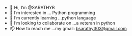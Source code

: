 - 👋 Hi, I’m @SARATHYB
- 👀 I’m interested in ... Python programming
- 🌱 I’m currently learning ...python language
- 💞️ I’m looking to collaborate on ...a veteran in python
- 📫 How to reach me ...my gmail: bsarathy303@gmail.com

<!---
SARATHYB/SARATHYB is a ✨ special ✨ repository because its `README.md` (this file) appears on your GitHub profile.
You can click the Preview link to take a look at your changes.
--->
